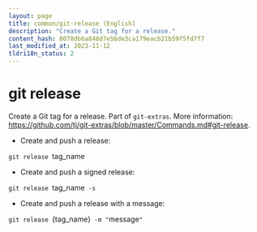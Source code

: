 ```yaml
---
layout: page
title: common/git-release (English)
description: "Create a Git tag for a release."
content_hash: 0078db6a848d7e56de3ca179eacb21b59f5fd7f7
last_modified_at: 2023-11-12
tldri18n_status: 2
---
```

# git release

Create a Git tag for a release.
Part of `git-extras`.
More information: <https://github.com/tj/git-extras/blob/master/Commands.md#git-release>.

- Create and push a release:

`git release `<span class="tldr-var badge badge-pill bg-dark-lm bg-white-dm text-white-lm text-dark-dm font-weight-bold">tag_name</span>

- Create and push a signed release:

`git release `<span class="tldr-var badge badge-pill bg-dark-lm bg-white-dm text-white-lm text-dark-dm font-weight-bold">tag_name</span>` -s`

- Create and push a release with a message:

`git release `<span class="tldr-var badge badge-pill bg-dark-lm bg-white-dm text-white-lm text-dark-dm font-weight-bold">{tag_name}</span>` -m "`<span class="tldr-var badge badge-pill bg-dark-lm bg-white-dm text-white-lm text-dark-dm font-weight-bold">message</span>`"`
